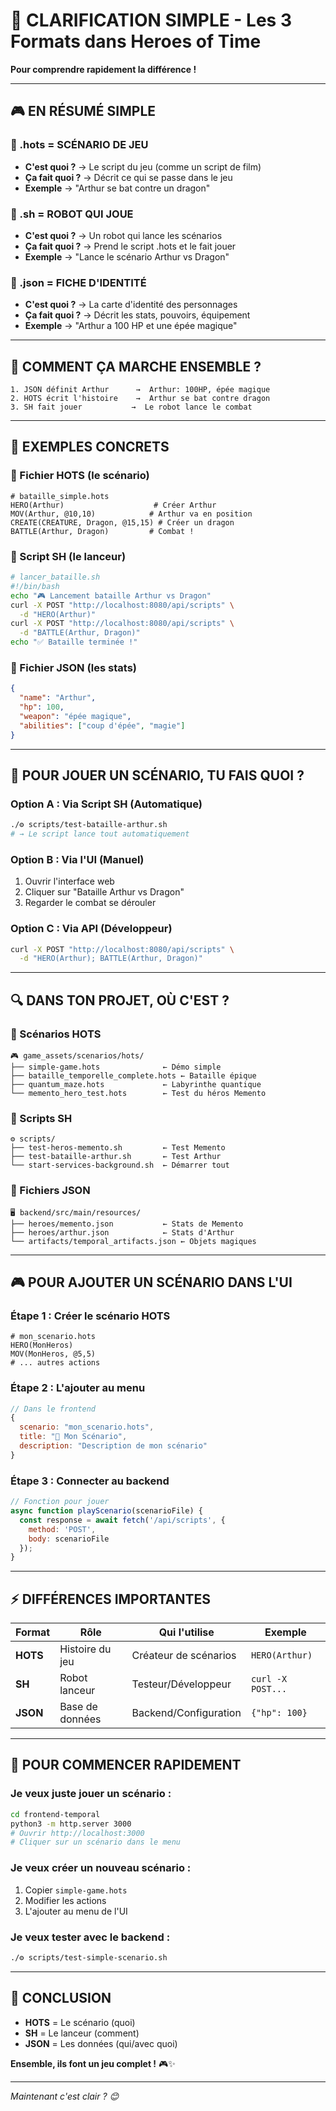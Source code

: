 # 🎯 CLARIFICATION SIMPLE - Les 3 Formats dans Heroes of Time

**Pour comprendre rapidement la différence !**

---

## 🎮 **EN RÉSUMÉ SIMPLE**

### **📜 .hots = SCÉNARIO DE JEU**
- **C'est quoi ?** → Le script du jeu (comme un script de film)
- **Ça fait quoi ?** → Décrit ce qui se passe dans le jeu
- **Exemple** → "Arthur se bat contre un dragon"

### **🐚 .sh = ROBOT QUI JOUE**
- **C'est quoi ?** → Un robot qui lance les scénarios
- **Ça fait quoi ?** → Prend le script .hots et le fait jouer
- **Exemple** → "Lance le scénario Arthur vs Dragon"

### **📄 .json = FICHE D'IDENTITÉ**
- **C'est quoi ?** → La carte d'identité des personnages
- **Ça fait quoi ?** → Décrit les stats, pouvoirs, équipement
- **Exemple** → "Arthur a 100 HP et une épée magique"

---

## 🔄 **COMMENT ÇA MARCHE ENSEMBLE ?**

```
1. JSON définit Arthur      →  Arthur: 100HP, épée magique
2. HOTS écrit l'histoire    →  Arthur se bat contre dragon
3. SH fait jouer           →  Le robot lance le combat
```

---

## 📝 **EXEMPLES CONCRETS**

### **📜 Fichier HOTS (le scénario)**
```hots
# bataille_simple.hots
HERO(Arthur)                    # Créer Arthur
MOV(Arthur, @10,10)            # Arthur va en position
CREATE(CREATURE, Dragon, @15,15) # Créer un dragon
BATTLE(Arthur, Dragon)         # Combat !
```

### **🐚 Script SH (le lanceur)**
```bash
# lancer_bataille.sh
#!/bin/bash
echo "🎮 Lancement bataille Arthur vs Dragon"
curl -X POST "http://localhost:8080/api/scripts" \
  -d "HERO(Arthur)"
curl -X POST "http://localhost:8080/api/scripts" \
  -d "BATTLE(Arthur, Dragon)"
echo "✅ Bataille terminée !"
```

### **📄 Fichier JSON (les stats)**
```json
{
  "name": "Arthur",
  "hp": 100,
  "weapon": "épée magique",
  "abilities": ["coup d'épée", "magie"]
}
```

---

## 🎯 **POUR JOUER UN SCÉNARIO, TU FAIS QUOI ?**

### **Option A : Via Script SH (Automatique)**
```bash
./⚙️ scripts/test-bataille-arthur.sh
# → Le script lance tout automatiquement
```

### **Option B : Via l'UI (Manuel)**
1. Ouvrir l'interface web
2. Cliquer sur "Bataille Arthur vs Dragon"
3. Regarder le combat se dérouler

### **Option C : Via API (Développeur)**
```bash
curl -X POST "http://localhost:8080/api/scripts" \
  -d "HERO(Arthur); BATTLE(Arthur, Dragon)"
```

---

## 🔍 **DANS TON PROJET, OÙ C'EST ?**

### **📁 Scénarios HOTS**
```
🎮 game_assets/scenarios/hots/
├── simple-game.hots              ← Démo simple
├── bataille_temporelle_complete.hots ← Bataille épique
├── quantum_maze.hots             ← Labyrinthe quantique
└── memento_hero_test.hots        ← Test du héros Memento
```

### **📁 Scripts SH**
```
⚙️ scripts/
├── test-heros-memento.sh         ← Test Memento
├── test-bataille-arthur.sh       ← Test Arthur
└── start-services-background.sh  ← Démarrer tout
```

### **📁 Fichiers JSON**
```
🖥️ backend/src/main/resources/
├── heroes/memento.json           ← Stats de Memento
├── heroes/arthur.json            ← Stats d'Arthur
└── artifacts/temporal_artifacts.json ← Objets magiques
```

---

## 🎮 **POUR AJOUTER UN SCÉNARIO DANS L'UI**

### **Étape 1 : Créer le scénario HOTS**
```hots
# mon_scenario.hots
HERO(MonHeros)
MOV(MonHeros, @5,5)
# ... autres actions
```

### **Étape 2 : L'ajouter au menu**
```javascript
// Dans le frontend
{
  scenario: "mon_scenario.hots",
  title: "🎯 Mon Scénario",
  description: "Description de mon scénario"
}
```

### **Étape 3 : Connecter au backend**
```javascript
// Fonction pour jouer
async function playScenario(scenarioFile) {
  const response = await fetch('/api/scripts', {
    method: 'POST',
    body: scenarioFile
  });
}
```

---

## ⚡ **DIFFÉRENCES IMPORTANTES**

| Format | Rôle | Qui l'utilise | Exemple |
|--------|------|---------------|---------|
| **HOTS** | Histoire du jeu | Créateur de scénarios | `HERO(Arthur)` |
| **SH** | Robot lanceur | Testeur/Développeur | `curl -X POST...` |
| **JSON** | Base de données | Backend/Configuration | `{"hp": 100}` |

---

## 🚀 **POUR COMMENCER RAPIDEMENT**

### **Je veux juste jouer un scénario :**
```bash
cd frontend-temporal
python3 -m http.server 3000
# Ouvrir http://localhost:3000
# Cliquer sur un scénario dans le menu
```

### **Je veux créer un nouveau scénario :**
1. Copier `simple-game.hots`
2. Modifier les actions
3. L'ajouter au menu de l'UI

### **Je veux tester avec le backend :**
```bash
./⚙️ scripts/test-simple-scenario.sh
```

---

## 🎯 **CONCLUSION**

- **HOTS** = Le scénario (quoi)
- **SH** = Le lanceur (comment)  
- **JSON** = Les données (qui/avec quoi)

**Ensemble, ils font un jeu complet !** 🎮✨

---

*Maintenant c'est clair ? 😊*